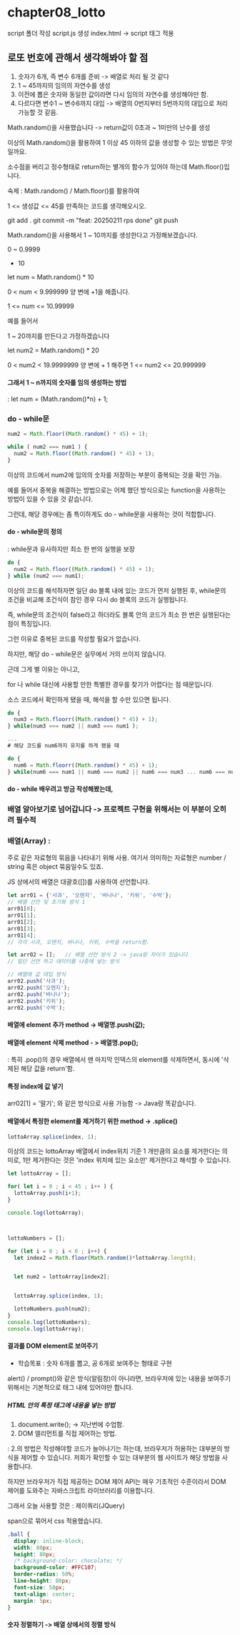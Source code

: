 # chapter08_lotto

script 폴더 작성
script.js 생성
index.html -> script 태그 적용

## 로또 번호에 관해서 생각해봐야 할 점
1. 숫자가 6개, 즉 변수 6개를 준비 -> 배열로 처리 될 것 같다
2. 1 ~ 45까지의 임의의 자연수를 생성
3. 이전에 뽑은 숫자와 동일한 값이라면 다시 임의의 자연수를 생성해야만 함.
4. 다르다면 변수1 ~ 변수6까지 대입 -> 배열의 0번지부터 5번까지의 대입으로 처리 가능할 것 같음.

Math.random()을 사용했습니다 -> return값이 0초과 ~ 1미만의 난수를 생성

이상의 Math.random()을 활용하여 1 이상 45 이하의 값을 생성할 수 있는 방법은 무엇일까요.

소수점을 버리고 정수형태로 return하는 별개의 함수가 있어야 하는데
Math.floor()입니다.

숙제 : Math.random() / Math.floor()를 활용하여

1 <= 생성값 <= 45를 만족하는 코드를 생각해오시오.

git add .
git commit -m "feat: 20250211 rps done"
git push

Math.random()을 사용해서 
1 ~ 10까지를 생성한다고 가정해보겠습니다.

0 ~ 0.9999

* 10

let num = Math.random() * 10

0 < num < 9.999999
양 변에 +1을 해줍니다.

1 <= num <= 10.99999

예를 들어서

1 ~ 20까지를 만든다고 가정하겠습니다

let num2 = Math.random() * 20

0 < num2 < 19.9999999
양 변에 + 1 해주면
1 <= num2 <= 20.999999


#### 그래서 1 ~ n까지의 숫자를 임의 생성하는 방법
: let num = (Math.random()*n) + 1;

### do - while문

```javascript
num2 = Math.floor((Math.random() * 45) + 1);

while ( num2 === num1 ) {
  num2 = Math.floor((Math.random() * 45) + 1);
}
```
이상의 코드에서 num2에 임의의 숫자를 저장하는 부분이 중복되는 것을 확인 가능.

예를 들어서 중복을 해결하는 방법으로는 어제 했던 방식으로는 function을 사용하는 방법이 있을 수 있을 것 같습니다.

그런데, 해당 경우에는 좀 특이하게도 do - while문을 사용하는 것이 적합합니다.

#### do - while문의 정의
: while문과 유사하지만 최소 한 번의 실행을 보장

```javascript
do {
  num2 = Math.floor((Math.random() * 45) + 1);
} while (num2 === num1);
```

이상의 코드를 해석하자면 일단 do 블록 내에 있는 코드가 먼저 실행된 후, while문의 조건을 비교해 조건식이 참인 경우 다시 do 블록의 코드가 실행됩니다.

즉, while문의 조건식이 false라고 하더라도 블록 안의 코드가 최소 한 번은 실행된다는 점이 특징입니다.

그런 이유로 중복된 코드를 작성할 필요가 없습니다.

하지만, 해당 do - while문은 실무에서 거의 쓰이지 않습니다.

근데 그게 별 이유는 아니고,

for 나 while 대신에 사용할 만한 특별한 경우를 찾기가 어렵다는 점 때문입니다.

소스 코드에서 확인하게 됐을 때, 해석을 할 수만 있으면 됩니다.

```javascript
do {
  num3 = Math.floorr((Math.random() * 45) + 1);
} while(num3 === num2 || num3 === num1 );

...
# 해당 코드를 num6까지 유지를 하게 됐을 때

do {
  num6 = Math.floorr((Math.random() * 45) + 1);
} while(num6 === num1 || num6 === num2 || num6 === num3 ... num6 === num5 );
```

#### do - while 배우려고 방금 작성해봤는데,
### 배열 알아보기로 넘어갑니다 -> 프로젝트 구현을 위해서는 이 부분이 오히려 필수적

### 배열(Array) :
주로 같은 자료형의 묶음을 나타내기 위해 사용. 여기서 의미하는 자료형은 number / string 혹은 object 묶음일수도 있죠.

JS 상에서의 배열은 대괄호([])를 사용하여 선언합니다.

```javascript
let arr01 = {'사과', '오렌지', '바나나', '키위', '수박'}; 
// 배열 선언 및 초기화 방식 1
arr01[0];
arr01[1];
arr01[2];
arr01[3];
arr01[4];
// 각각 사과, 오렌지, 바나나, 키위, 수박을 return함.

let arr02 = [];   // 배열 선언 방식 2 -> java랑 차이가 있습니다
// 일단 선언 하고 데이터를 나중에 넣는 방식

// 배열에 값 대입 방식
arr02.push('사과');
arr02.push('오렌지');
arr02.push('바나나');
arr02.push('키위');
arr02.push('수박');
```

#### 배열에 element 추가 method -> 배열명.push(값);
#### 배열에 element 삭제 method - > 배열명.pop();

: 특히 .pop()의 경우 배열에서 맨 마지막 인덱스의 element를 삭제하면서, 동시에 '삭제된 해당 값을 return'함.

#### 특정 index에 값 넣기
arr02[1] = '딸기'; 와 같은 방식으로 사용 가능함 -> Java랑 똑같습니다.

#### 배열에서 특정한 element를 제거하기 위한 method -> .splice()

```javascript
lottoArray.splice(index, 1);
```

이상의 코드는 lottoArray 배열에서 index위치 기준 1 개만큼의 요소를 제거한다는 의미로, 1만 제거한다는 것은 'index 위치에 있는 요소만' 제거한다고 해석할 수 있습니다.

```javascript
let lottoArray = [];

for( let i = 0 ; i < 45 ; i++ ) {
  lottoArray.push(i+1);
}

console.log(lottoArray);



lottoNumbers = [];

for (let i = 0 ; i < 6 ; i++) {
  let index2 = Math.floor(Math.random()*lottoArray.length);


  let num2 = lottoArray[index2];


  lottoArray.splice(index, 1);

  lottoNumbers.push(num2);
} 
console.log(lottoNumbers);
console.log(lottoArray);
```

#### 결과를 DOM element로 보여주기
- 학습목표 : 숫자 6개를 뽑고, 공 6개로 보여주는 형태로 구현

alert() / prompt()와 같은 방식(알림창)이 아니라면, 브라우저에 있는 내용을 보여주기 위해서는 기본적으로 <body>태그 내에 있어야만 합니다.

##### HTML 안의 특정 태그에 내용을 넣는 방법
1. document.write();  -> 지난번에 수업함.
2. DOM 엘리먼트를 직접 제어하는 방법.

: 2.의 방법은 작성해야할 코드가 늘어나기는 하는데, 브라우저가 허용하는 대부분의 방식을 제어할 수 있습니다. 저희가 확인할 수 있는 대부분의 웹 사이트가 해당 방법을 사용합니다.

하지만 브라우저가 직접 제공하는 DOM 제어 API는 매우 기초적인 수준이라서 DOM 제어를 도와주는 자바스크립트 라이브러리를 이용합니다.

그래서 오늘 사용할 것은 :
제이쿼리(JQuery)

span으로 묶어서 css 적용했습니다.
```css
.ball {
  display: inline-block;
  width: 80px;
  height: 80px;
  /* background-color: chocolate; */
  background-color: #FFC107;
  border-radius: 50%;
  line-height: 80px;
  font-size: 50px;
  text-align: center;
  margin: 5px;
}
```

#### 숫자 정렬하기 -> 배열 상에서의 정렬 방식